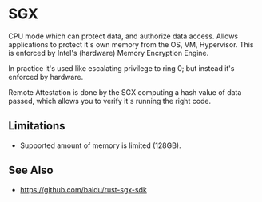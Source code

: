 # SGX
CPU mode which can protect data, and authorize data access. Allows applications
to protect it's own memory from the OS, VM, Hypervisor. This is enforced by
Intel's (hardware) Memory Encryption Engine.

In practice it's used like escalating privilege to ring 0; but instead it's
enforced by hardware.

Remote Attestation is done by the SGX computing a hash value of data passed,
which allows you to verify it's running the right code.

## Limitations
- Supported amount of memory is limited (128GB).

## See Also
- https://github.com/baidu/rust-sgx-sdk
